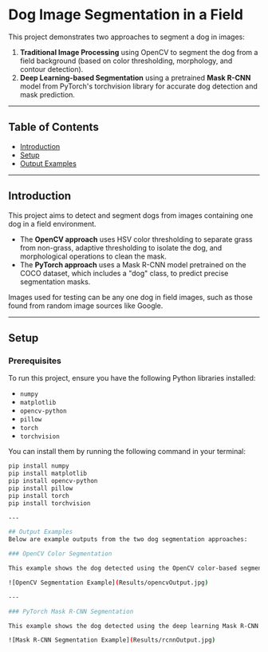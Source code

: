 # Dog Image Segmentation in a Field

This project demonstrates two approaches to segment a dog in images:

1. **Traditional Image Processing** using OpenCV to segment the dog from a field background (based on color thresholding, morphology, and contour detection).  
2. **Deep Learning-based Segmentation** using a pretrained **Mask R-CNN** model from PyTorch's torchvision library for accurate dog detection and mask prediction.

---

## Table of Contents

- [Introduction](#introduction)  
- [Setup](#setup)   
- [Output Examples](#output-examples)  

---

## Introduction

This project aims to detect and segment dogs from images containing one dog in a field environment. 

- The **OpenCV approach** uses HSV color thresholding to separate grass from non-grass, adaptive thresholding to isolate the dog, and morphological operations to clean the mask.  
- The **PyTorch approach** uses a Mask R-CNN model pretrained on the COCO dataset, which includes a "dog" class, to predict precise segmentation masks.

Images used for testing can be any one dog in field images, such as those found from random image sources like Google.

---

## Setup

### Prerequisites

To run this project, ensure you have the following Python libraries installed:

- `numpy`
- `matplotlib`
- `opencv-python`
- `pillow`
- `torch`
- `torchvision`

You can install them by running the following command in your terminal:
```bash
pip install numpy 
pip install matplotlib 
pip install opencv-python 
pip install pillow 
pip install torch 
pip install torchvision

---

## Output Examples
Below are example outputs from the two dog segmentation approaches:

### OpenCV Color Segmentation

This example shows the dog detected using the OpenCV color-based segmentation method, with a red overlay mask highlighting the detected dog.

![OpenCV Segmentation Example](Results/opencvOutput.jpg)

---

### PyTorch Mask R-CNN Segmentation

This example shows the dog detected using the deep learning Mask R-CNN model, with a blue overlay mask.

![Mask R-CNN Segmentation Example](Results/rcnnOutput.jpg)

